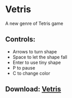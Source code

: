 # Vetris
A new genre of Tetris game
## Controls:
- Arrows to turn shape
- Space to let the shape fall
- Enter to use tiny shape
- P to pause
- C to change color

## Download: [Vetris](https://github.com/ValsTeam/Vetris/releases)

